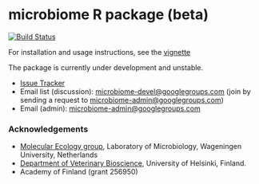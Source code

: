 microbiome R package (beta)
==========

[![Build Status](https://api.travis-ci.org/microbiome/microbiome.png)](https://travis-ci.org/microbiome/microbiome)

For installation and usage instructions, see the
[vignette](vignettes/vignette.md)

The package is currently under development and unstable.

* [Issue Tracker](https://github.com/microbiome/microbiome/issues)
* Email list (discussion): microbiome-devel@googlegroups.com (join by sending a request to microbiome-admin@googlegroups.com)
* Email (admin): microbiome-admin@googlegroups.com 


### Acknowledgements

* [Molecular Ecology group](http://www.mib.wur.nl/UK/), Laboratory of Microbiology, Wageningen University, Netherlands
* [Department of Veterinary Bioscience](http://www.vetmed.helsinki.fi/apalva/index.htm), University of Helsinki, Finland.
* Academy of Finland (grant 256950)




